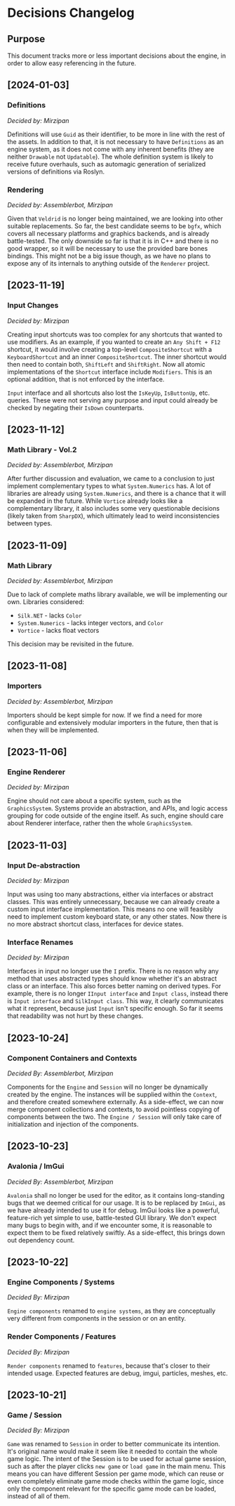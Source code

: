 ﻿# Decisions Changelog

## Purpose

This document tracks more or less important decisions about the engine, in order to allow easy referencing in the future.

## [2024-01-03]

### Definitions
*Decided by: Mirzipan*

Definitions will use `Guid` as their identifier, to be more in line with the rest of the assets.
In addition to that, it is not necessary to have `Definitions` as an engine system, as it does not come with any inherent benefits (they are neither `Drawable` not `Updatable`).
The whole definition system is likely to receive future overhauls, such as automagic generation of serialized versions of definitions via Roslyn.

### Rendering
*Decided by: Assemblerbot, Mirzipan*

Given that `Veldrid` is no longer being maintained, we are looking into other suitable replacements.
So far, the best candidate seems to be `bgfx`, which covers all necessary platforms and graphics backends, and is already battle-tested.
The only downside so far is that it is in C++ and there is no good wrapper, so it will be necessary to use the provided bare bones bindings.
This might not be a big issue though, as we have no plans to expose any of its internals to anything outside of the `Renderer` project.

## [2023-11-19]

### Input Changes
*Decided by: Mirzipan*

Creating input shortcuts was too complex for any shortcuts that wanted to use modifiers.
As an example, if you wanted to create an `Any Shift + F12` shortcut, it would involve creating a top-level `CompositeShortcut` with a `KeyboardShortcut` and an inner `CompositeShortcut`.
The inner shortcut would then need to contain both, `ShiftLeft` and `ShiftRight`.
Now all atomic implementations of the `Shortcut` interface include `Modifiers`.
This is an optional addition, that is not enforced by the interface.

`Input` interface and all shortcuts also lost the `IsKeyUp`, `IsButtonUp`, etc. queries.
These were not serving any purpose and input could already be checked by negating their `IsDown` counterparts.

## [2023-11-12]

### Math Library - Vol.2
*Decided by: Assemblerbot, Mirzipan*

After further discussion and evaluation, we came to a conclusion to just implement complementary types to what `System.Numerics` has.
A lot of libraries are already using `System.Numerics`, and there is a chance that it will be expanded in the future.
While `Vortice` already looks like a complementary library, it also includes some very questionable decisions (likely taken from `SharpDX`), which ultimately lead to weird inconsistencies between types. 

## [2023-11-09]

### Math Library
*Decided by: Assemblerbot, Mirzipan*

Due to lack of complete maths library available, we will be implementing our own.
Libraries considered:
* `Silk.NET` - lacks `Color`
* `System.Numerics` - lacks integer vectors, and `Color`
* `Vortice` - lacks float vectors

This decision may be revisited in the future.

## [2023-11-08]

### Importers
*Decided by: Assemblerbot, Mirzipan*

Importers should be kept simple for now.
If we find a need for more configurable and extensively modular importers in the future, then that is when they will be implemented.

## [2023-11-06]

### Engine Renderer
*Decided by: Mirzipan*

Engine should not care about a specific system, such as the `GraphicsSystem`. 
Systems provide an abstraction, and APIs, and logic access grouping for code outside of the engine itself.
As such, engine should care about Renderer interface, rather then the whole `GraphicsSystem`.

## [2023-11-03]

### Input De-abstraction
*Decided by: Mirzipan*

Input was using too many abstractions, either via interfaces or abstract classes.
This was entirely unnecessary, because we can already create a custom input interface implementation.
This means no one will feasibly need to implement custom keyboard state, or any other states.
Now there is no more abstract shortcut class, interfaces for device states.

### Interface Renames
*Decided by: Mirzipan*

Interfaces in input no longer use the `I` prefix.
There is no reason why any method that uses abstracted types should know whether it's an abstract class or an interface.
This also forces better naming on derived types.
For example, there is no longer `IInput interface` and `Input class`, instead there is `Input interface` and `SilkInput class`.
This way, it clearly communicates what it represent, because just `Input` isn't specific enough.
So far it seems that readability was not hurt by these changes.

## [2023-10-24]

### Component Containers and Contexts
*Decided By: Assemblerbot, Mirzipan*

Components for the `Engine` and `Session` will no longer be dynamically created by the engine.
The instances will be supplied within the `Context`, and therefore created somewhere externally.
As a side-effect, we can now merge component collections and contexts, to avoid pointless copying of components between the two.
The `Engine / Session` will only take care of initialization and injection of the components.

## [2023-10-23]

### Avalonia / ImGui
*Decided By: Assemblerbot, Mirzipan*

`Avalonia` shall no longer be used for the editor, as it contains long-standing bugs that we deemed critical for our usage.
It is to be replaced by `ImGui`, as we have already intended to use it for debug.
ImGui looks like a powerful, feature-rich yet simple to use, battle-tested GUI library.
We don't expect many bugs to begin with, and if we encounter some, it is reasonable to expect them to be fixed relatively swiftly.
As a side-effect, this brings down out dependency count.

## [2023-10-22]

### Engine Components / Systems
*Decided By: Mirzipan*

`Engine components` renamed to `engine systems`, as they are conceptually very different from components in the session or on an entity.

### Render Components / Features
*Decided By: Mirzipan*

`Render components` renamed to `features`, because that's closer to their intended usage. 
Expected features are debug, imgui, particles, meshes, etc.

## [2023-10-21]

### Game / Session
*Decided By: Mirzipan*

`Game` was renamed to `Session` in order to better communicate its intention.
It's original name would make it seem like it needed to contain the whole game logic.
The intent of the Session is to be used for actual game session, such as after the player clicks `new game` or `load game` in the main menu.
This means you can have different Session per game mode, which can reuse or even completely eliminate game mode checks within the game logic, since only the component relevant for the specific game mode can be loaded, instead of all of them.

